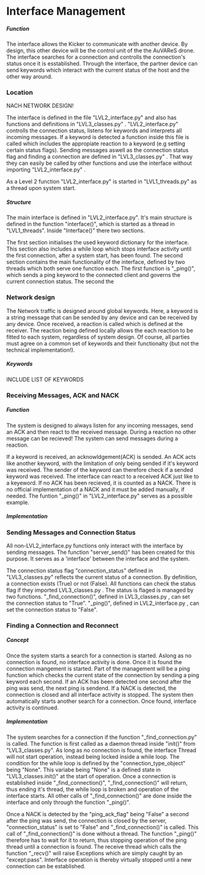 # Interface Management

##### Function

The interface allows the Kicker to communicate with another device. By design, this other device will be the control unit of the the AuVAReS drone. The interface searches for a connection and controlls the connection's status once it is esstablished. Through the interface, the partner device can send keywords which interact with the current status of the host and the other way around.

### Location

NACH NETWORK DESIGN!

The interface is defined in the file "LVL2_interface.py" and also has functions and definitions in "LVL3_classes.py" . "LVL2_interface.py" controlls the connection status, listens for keywords and interprets all incoming messages. If a keyword is detected a function inside this file is called which includes the appropiate reaction to a keyword (e.g setting certain status flags). Sending messages aswell as the connection status flag and finding a connection are defined in "LVL3_classes.py" . That way they can easily be called by other functions and use the interface without importing "LVL2_interface.py" .

As a Level 2 function "LVL2_interface.py" is started in "LVL1_threads.py" as a thread upon system start.

##### Structure

The main interface is defined in "LVL2_interface.py". It's main structure is defined in the function "interface()", which is started as a thread in "LVL1_threads". Inside "Interface()" there two sections.

 The first section initialises the used keyword dictionary for the interface. This section also includes a while loop which stops interface activity until the first connection, after a system start, has been found. The second section contains the main functionality of the interface, defined by two threads which both serve one function each. The first function is "_ping()", which sends a ping keyword to the connected client and governs the current connection status. The second the 

### Network design

The Network traffic is designed around global keywords. Here, a keyword is a string message that can be sended by any device and can be received by any device. Once received, a reaction is called which is defined at the receiver. The reaction being defined locally allows the each reaction to be fitted to each system, regardless of system design. Of course, all parties must agree on a common set of keywords and their functionalty (but not the technical implementation!).

##### Keywords

INCLUDE LIST OF KEYWORDS

### Receiving Messages, ACK and NACK

##### Function

The system is designed to always listen for any incoming messages, send an ACK and then react to the received message. During a reaction no other message can be recieved! The system can send messages during a reaction.

If a keyword is received, an acknowldgement(ACK) is sended. An ACK acts like another keyword, with the limitation of only being sended if it's keyword was received. The sender of the keyword can therefore check if a sended keyword was received. The interface can react to a received ACK just like to a keyeword. If no ACK has been recieved, it is counted as a NACK. There is no official implementation of a NACK and it must be added manually, if needed. The funtion "_ping()" in "LVL2_interface.py" serves as a possible example.

##### Implementation



### Sending Messages and Connection Status

All non-LVL2_interface.py functions only interact with the interface by sending messages. The function "server_send()" has been created for this purpose. It serves as a 'interface' between the interface and the system.

The connection status flag "connection_status" defined in "LVL3_classes.py" reflects the current status of a connection. By definition, a connection exists (True) or not (False). All functions can check the status flag if they imported LVL3_classes.py . The status is flaged is managed by two functions. "_find_connection()", defined in LVL3_classes.py , can set the connection status to "True". "_ping()", defined in LVL2_interface.py , can set the connection status to "False".

### Finding a Connection and Reconnect

##### Concept

Once the system starts a search for a connection is started. Aslong as no connection is found, no interface activity is done. Once it is found the connection mangement is started. Part of the management will be a ping function which checks the current state of the connection by sending a ping keyword each second. If an ACK has been detected one second after the ping was send, the next ping is sendend. If a NACK is detected, the connection is closed and all interface activity is stopped. The system then automatically starts another search for a connection. Once found, interface activity is continued.

##### Implementation

The system searches for a connection if the function "_find_connection.py" is called. The function is first called as a daemon thread inside "init()" from "LVL3_classes.py". As long as no connection is found, the interface Thread will not start operation, instead being locked inside a while loop. The condition for the while loop is defined by the "connection_type_object" being "None". This variabe being "None" is a defined state in "LVL3_classes.init()" at the start of operation. Once a connection is established inside "_find_connection()", "_find_connection()" will return, thus ending it's thread, the while loop is broken and operation of the interface starts. All other calls of "_find_connection()" are done inside the interface and only through the function "_ping()".

Once a NACK is detected by the "ping_ack_flag" being "False" a second after the ping was send, the connection is closed by the server, "connection_status" is set to "False" and "_find_connection()" is called. This call of "_find_connection()" is done without a thread. The function "_ping()" therefore has to wait for it to return, thus stopping operation of the ping thread until a connection is found. The receive thread which calls the function "_recv()" will raise Exceptions which are simply caught by an "except:pass". Interface operation is thereby virtually stopped until a new connection can be established.